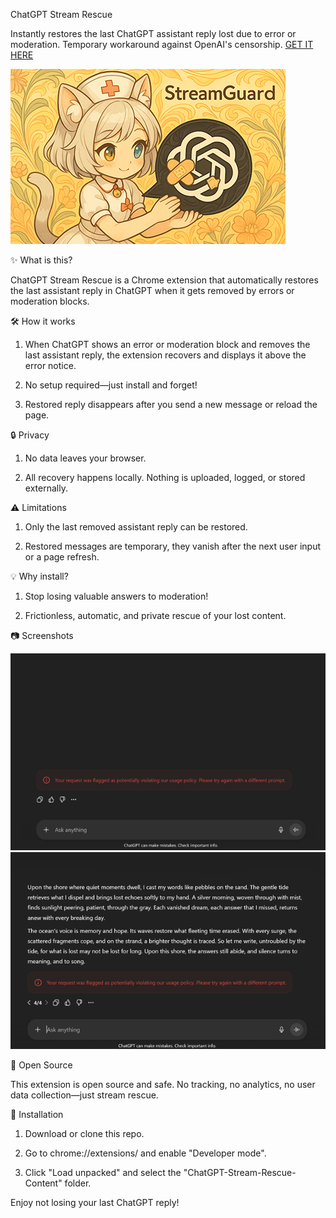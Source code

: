 ChatGPT Stream Rescue

Instantly restores the last ChatGPT assistant reply lost due to error or moderation. Temporary workaround against OpenAI's censorship.
[GET IT HERE](https://chromewebstore.google.com/detail/chatgpt-stream-rescue/kkfcejfkideffnolfllnfddlnklakeln?hl=en)

![promotionicon](images/promotionicon.png)

✨ What is this?

ChatGPT Stream Rescue is a Chrome extension that automatically restores the last assistant reply in ChatGPT when it gets removed by errors or moderation blocks.

🛠️ How it works

1. When ChatGPT shows an error or moderation block and removes the last assistant reply, the extension recovers and displays it above the error notice.

2. No setup required—just install and forget!

3. Restored reply disappears after you send a new message or reload the page.

🔒 Privacy

1. No data leaves your browser.

2. All recovery happens locally. Nothing is uploaded, logged, or stored externally.

⚠️ Limitations

1. Only the last removed assistant reply can be restored.

2. Restored messages are temporary, they vanish after the next user input or a page refresh.

💡 Why install?

1. Stop losing valuable answers to moderation!

2. Frictionless, automatic, and private rescue of your lost content.

📷 Screenshots
<!-- [screenshot](screenshot1.png) ![screenshot](screenshot2.png) -->
![sc1](images/screenshot1.png)
![sc2](images/screenshot2.png)

🐾 Open Source

This extension is open source and safe.
No tracking, no analytics, no user data collection—just stream rescue.

🚀 Installation

1. Download or clone this repo.

2. Go to chrome://extensions/ and enable "Developer mode".

3. Click "Load unpacked" and select the "ChatGPT-Stream-Rescue-Content" folder.

Enjoy not losing your last ChatGPT reply!
